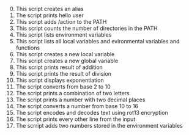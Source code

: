 0. This script creates an alias
1. The script prints hello user
2. This script adds /action to the PATH
3. This script counts the number of directories in the PATH
4. This script lists environment variables
5. This script lists all local variables and evironmental variables and functions
6. This script creates a new local variable
7. This script creates a new global variable
8. This script prints result of addition
9. This script prints the result of division
10. This script displays exponentiation
11. The script converts from base 2 to 10
12. The script prints a combination of two letters
13. The script prints a number with two decimal places
100. The script converts a number from base 10 to 16
101. The script encodes and decodes text using  rot13 encryption
102. The script prints every other line from the input
103. The scrript adds two numbers stored in the environment variables
